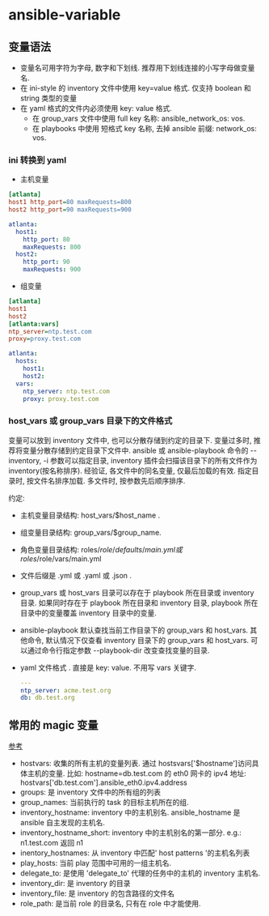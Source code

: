 # ansible-variable

## 变量语法

- 变量名可用字符为字母, 数字和下划线. 推荐用下划线连接的小写字母做变量名.
- 在 ini-style 的 inventory 文件中使用 key=value 格式. 仅支持 boolean 和 string 类型的变量
- 在 yaml 格式的文件内必须使用 key: value 格式.
  - 在 group_vars 文件中使用 full key 名称: ansible_network_os: vos.
  - 在 playbooks 中使用 短格式 key 名称, 去掉 ansible 前缀: network_os: vos.

### ini 转换到 yaml

- 主机变量

``` ini
[atlanta]
host1 http_port=80 maxRequests=800
host2 http_port=90 maxRequests=900
```

``` yml
atlanta:
  host1:
    http_port: 80
    maxRequests: 800
  host2:
    http_port: 90
    maxRequests: 900
```

- 组变量

``` ini
[atlanta]
host1
host2
[atlanta:vars]
ntp_server=ntp.test.com
proxy=proxy.test.com
```

``` yml
atlanta:
  hosts:
    host1:
    host2:
  vars:
    ntp_server: ntp.test.com
    proxy: proxy.test.com
```

### host_vars 或 group_vars 目录下的文件格式

变量可以放到 inventory 文件中, 也可以分散存储到约定的目录下. 变量过多时, 推荐将变量分散存储到约定目录下文件中. ansible 或 ansible-playbook 命令的 --inventory, -i 参数可以指定目录, inventory 插件会扫描该目录下的所有文件作为 inventory(按名称排序). 经验证, 各文件中的同名变量, 仅最后加载的有效. 指定目录时, 按文件名排序加载. 多文件时, 按参数先后顺序排序.

约定:

- 主机变量目录结构: host_vars/$host_name .

- 组变量目录结构: group_vars/$group_name.

- 角色变量目录结构: roles/$role/defaults/main.yml 或 roles/$role/vars/main.yml

- 文件后缀是 .yml 或 .yaml 或 .json .

- group_vars 或 host_vars 目录可以存在于 playbook 所在目录或 inventory 目录. 如果同时存在于 playbook 所在目录和 inventory 目录, playbook 所在目录中的变量覆盖 inventory 目录中的变量.

- ansible-playbook 默认查找当前工作目录下的 group_vars 和 host_vars. 其他命令, 默认情况下仅查看 inventory 目录下的 group_vars 和 host_vars. 可以通过命令行指定参数 --playbook-dir 改变查找变量的目录.

- yaml 文件格式 . 直接是 key: value. 不用写 vars 关键字.

  ``` yaml
  ---
  ntp_server: acme.test.org
  db: db.test.org
  ```

## 常用的 magic 变量

[参考](https://docs.ansible.com/ansible/latest/reference_appendices/special_variables.html)

- hostvars: 收集的所有主机的变量列表. 通过 hostsvars['$hostname']访问具体主机的变量. 比如: hostname=db.test.com 的 eth0 网卡的 ipv4 地址: hostvars['db.test.com'].ansible_eth0.ipv4.address
- groups: 是 inventory 文件中的所有组的列表
- group_names: 当前执行的 task 的目标主机所在的组.
- inventory_hostname: inventory 中的主机别名. ansible_hostname 是 ansible 自主发现的主机名.
- inventory_hostname_short: inventory 中的主机别名的第一部分. e.g.: n1.test.com 返回 n1
- inentory_hostnames: 从 inventory 中匹配' host patterns '的主机名列表
- play_hosts: 当前 play 范围中可用的一组主机名.
- delegate_to: 是使用 'delegate_to' 代理的任务中的主机的 inventory 主机名.
- inventory_dir: 是 inventory 的目录
- inventory_file: 是 inventory 的包含路径的文件名
- role_path: 是当前 role 的目录名, 只有在 role 中才能使用.
